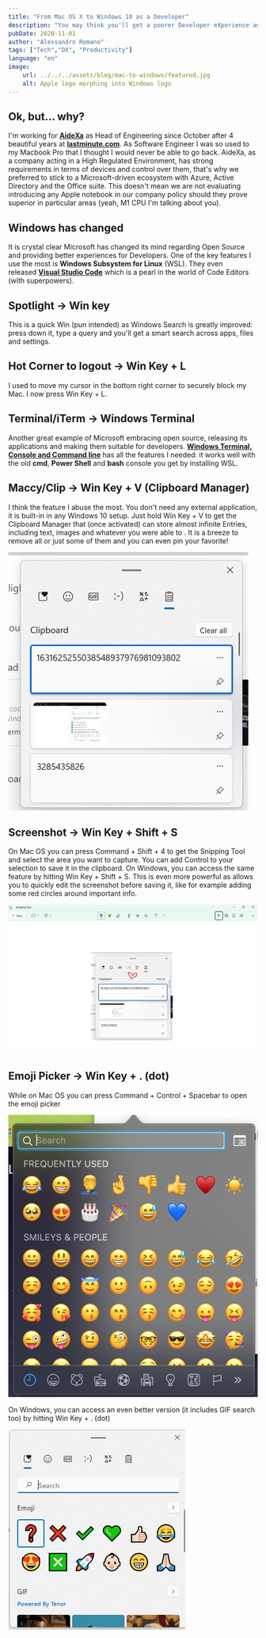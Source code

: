 ```yaml
---
title: "From Mac OS X to Windows 10 as a Developer"
description: "You may think you'll get a poorer Developer eXperience and miss a lot of features you take for granted. I can show you how I migrated to good ol' Windows without losing my head."
pubDate: 2020-11-01
author: "Alessandro Romano"
tags: ["Tech","DX", "Productivity"]
language: "en"
image:
    url: ../../../assets/blog/mac-to-windows/featured.jpg
    alt: Apple logo morphing into Windows logo
---
```


## Ok, but... why?

I'm working for [**AideXa**](https://www.aidexa.it/) as Head of Engineering since October after 4 beautiful years at [**lastminute.com**](https://lastminute.com/). As Software Engineer I was so used to my Macbook Pro that I thought I would never be able to go back. AideXa, as a company acting in a High Regulated Environment, has strong requirements in terms of devices and control over them, that's why we preferred to stick to a Microsoft-driven ecosystem with Azure, Active Directory and the Office suite. This doesn't mean we are not evaluating introducing any Apple notebook in our company policy should they prove superior in particular areas (yeah, M1 CPU I'm talking about you).

## Windows has changed

It is crystal clear Microsoft has changed its mind regarding Open Source and providing better experiences for Developers. One of the key features I use the most is **Windows Subsystem for Linux** (WSL). They even released [**Visual Studio Code**](https://code.visualstudio.com/) which is a pearl in the world of Code Editors (with superpowers).

## Spotlight -> Win key

This is a quick Win (pun intended) as Windows Search is greatly improved: press down it, type a query and you'll get a smart search across apps, files and settings.

## Hot Corner to logout -> Win Key + L

I used to move my cursor in the bottom right corner to securely block my Mac. I now press Win Key + L.

## Terminal/iTerm -> Windows Terminal

Another great example of Microsoft embracing open source, releasing its applications and making them suitable for developers. [**Windows Terminal, Console and Command line**](https://github.com/microsoft/terminal) has all the features I needed: it works well with the old **cmd**, **Power Shell** and **bash** console you get by installing WSL.

## Maccy/Clip -> Win Key + V (Clipboard Manager)

I think the feature I abuse the most. You don't need any external application, it is built-in in any Windows 10 setup. Just hold Win Key + V to get the Clipboard Manager that (once activated) can store almost infinite Entries, including text, images and whatever you were able to . It is a breeze to remove all or just some of them and you can even pin your favorite!

![image](../../../assets/blog/mac-to-windows/clipboard-manager.png)

## Screenshot -> Win Key + Shift + S

On Mac OS you can press Command + Shift + 4 to get the Snipping Tool and select the area you want to capture. You can add Control to your selection to save it in the clipboard.
On Windows, you can access the same feature by hitting Win Key + Shift + S. This is even more powerful as allows you to quickly edit the screenshot before saving it, like for example adding some red circles around important info.

![image](../../../assets/blog/mac-to-windows/snipping-tool.png)

## Emoji Picker -> Win Key + . (dot)

While on Mac OS you can press Command + Control + Spacebar to open the emoji picker

![image](../../../assets/blog/mac-to-windows/emojiPickerMac.png)

On Windows, you can access an even better version (it includes GIF search too) by hitting Win Key + . (dot)

![image](../../../assets/blog/mac-to-windows/emojiPicker.jpg)
